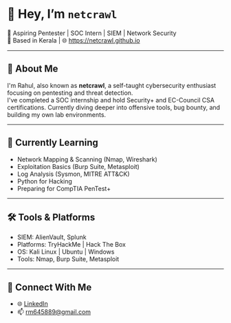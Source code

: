 # 👋 Hey, I’m `netcrawl`
🔐 Aspiring Pentester | SOC Intern | SIEM | Network Security  
📍 Based in Kerala | 🌐 https://netcrawl.github.io

---

## 🎯 About Me
I'm Rahul, also known as **netcrawl**, a self-taught cybersecurity enthusiast focusing on pentesting and threat detection.  
I've completed a SOC internship and hold Security+ and EC-Council CSA certifications. Currently diving deeper into offensive tools, bug bounty, and building my own lab environments.

---

## 🧠 Currently Learning
- Network Mapping & Scanning (Nmap, Wireshark)
- Exploitation Basics (Burp Suite, Metasploit)
- Log Analysis (Sysmon, MITRE ATT&CK)
- Python for Hacking
- Preparing for CompTIA PenTest+

---

## 🛠️ Tools & Platforms
- SIEM: AlienVault, Splunk
- Platforms: TryHackMe | Hack The Box
- OS: Kali Linux | Ubuntu | Windows
- Tools: Nmap, Burp Suite, Metasploit

---

## 🔗 Connect With Me
- 🌐 [LinkedIn](https://www.linkedin.com/in/packetrahul)
- 📫 rm645889@gmail.com
